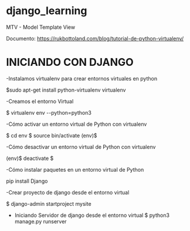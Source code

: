 # django_learning
MTV - Model Template View

Documento: https://rukbottoland.com/blog/tutorial-de-python-virtualenv/

# INICIANDO CON DJANGO

-Instalamos virtualenv para crear entornos virtuales en python 

$sudo apt-get install python-virtualenv virtualenv

-Creamos el entorno Virtual

$ virtualenv env --python=python3

-Cómo activar un entorno virtual de Python con virtualenv

$ cd env
$ source bin/activate
(env)$

-Cómo desactivar un entorno virtual de Python con virtualenv

(env)$ deactivate
$

-Cómo instalar paquetes en un entorno virtual de Python

pip install Django


-Crear proyecto de django desde el entorno virtual

$ django-admin startproject mysite


- Iniciando Servidor de django desde el entorno virtual
$ python3 manage.py runserver
